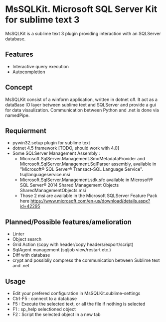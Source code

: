 # MsSQLKit. Microsoft SQL Server Kit for sublime text 3

MsSQLKit is a sublime text 3 plugin providing interaction with an SQLServer database.

## Features

- Interactive query execution
- Autocompletion

## Concept

MsSQLKit consist of a winform application, written in dotnet c#. It act as a dataBase IO layer between sublime text and SQLServer and provide a gui for data visaulization.
Communication between Python and .net is done via namedPipe.

## Requierment
- pywin32.setup plugin for sublime text
- dotnet 4.5 framework [TODO, should work with 4.0]
- Some SQLServer Management Assembly :
  + Microsoft.SqlServer.Management.SmoMetadataProvider and Microsoft.SqlServer.Management.SqlParser assembly, available in "Microsoft® SQL Server® Transact-SQL Language Service". tsqllanguageservice.msi 
  + Microsoft.SqlServer.Management.sdk.sfc available in Microsoft® SQL Server® 2014 Shared Management Objects SharedManagementObjects.msi
  + Those 2 msi are available in the Microsoft SQLServer Feature Pack here https://www.microsoft.com/en-us/download/details.aspx?id=42295

## Planned/Possible features/amelioration
- Linter
- Object search
- Grid Action (copy with header/copy headers/export/script)
- SqlAgent management (sqljob view/restart etc.)
- Diff with database
- crypt and possibliy compress the communication between Sublime text and .net

## Usage

- Edit your prefered configuration in MsSQLKit.sublime-settings
- Ctrl-F5 : connect to a database
- F5 : Execute the selected text, or all the file if nothing is selected
- F1 : sp_help selectioned object
- F2 : Script the selected object in a new tab

